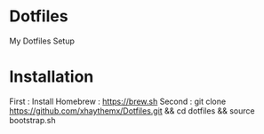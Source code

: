 # Dotfiles
My Dotfiles Setup
# Installation
First :
Install Homebrew : https://brew.sh
Second : 
git clone https://github.com/xhaythemx/Dotfiles.git && cd dotfiles && source bootstrap.sh
